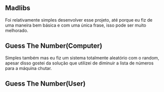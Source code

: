 ## Madlibs ##

Foi relativamente simples desenvolver esse projeto, até porque eu fiz de uma maneira bem básica e com uma única frase, isso pode ser muito melhorado.

## Guess The Number(Computer) ##

Simples também mas eu fiz um sistema totalmente aleatório com o random, apesar disso gostei da solução que utilizei de diminuir a lista de números para a máquina chutar.

## Guess The Number(User) ##